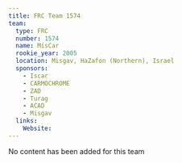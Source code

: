 ```yaml
---
title: FRC Team 1574
team:
  type: FRC
  number: 1574
  name: MisCar
  rookie_year: 2005
  location: Misgav, HaZafon (Northern), Israel
  sponsors:
    - Iscar
    - CARMOCHROME
    - ZAD
    - Turag
    - ACAD
    - Misgav
  links:
    Website: 
---
```

No content has been added for this team
